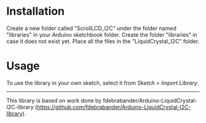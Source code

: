 # Installation #
Create a new folder called "ScrollLCD_I2C" under the folder named "libraries" in your Arduino sketchbook folder.
Create the folder "libraries" in case it does not exist yet. Place all the files in the "LiquidCrystal_I2C" folder.

# Usage #
To use the library in your own sketch, select it from *Sketch > Import Library*.

-------------------------------------------------------------------------------------------------------------------
This library is based on work done by fdebrabander/Arduino-LiquidCrystal-I2C-library (https://github.com/fdebrabander/Arduino-LiquidCrystal-I2C-library).